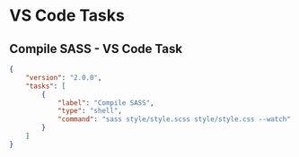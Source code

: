 # VS Code Tasks

## Compile SASS - VS Code Task

```json
{
	"version": "2.0.0",
	"tasks": [
		{
			"label": "Compile SASS",
			"type": "shell",
			"command": "sass style/style.scss style/style.css --watch"
		}
	]
}
```

